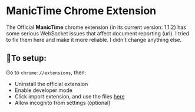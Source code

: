 # ManicTime Chrome Extension

The Official **ManicTime** chrome extension (in its current version: 1.1.2) has some serious WebSocket issues that affect document reporting (url). I tried to fix them here and make it more reliable. I didn't change anything else.

## 🔌To setup:

Go to  `chrome://extensions`, then:

- Uninstall the official extension
- Enable developer mode
- Click import extension, and use the files [here](https://github.com/MarouaneRag/ManicTimeChromeExtension/archive/master.zip)
- Allow incognito from settings (optional)
